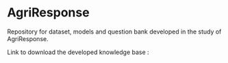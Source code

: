 # AgriResponse
Repository for dataset, models and question bank developed in the study of AgriResponse.

Link to download the developed knowledge base : 
